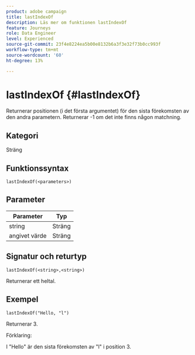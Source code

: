 ```yaml
---
product: adobe campaign
title: lastIndexOf
description: Läs mer om funktionen lastIndexOf
feature: Journeys
role: Data Engineer
level: Experienced
source-git-commit: 23f4e8224ea5b00e8132b6a3f3e32f73b0cc993f
workflow-type: tm+mt
source-wordcount: '60'
ht-degree: 13%

---
```


# lastIndexOf {#lastIndexOf}

Returnerar positionen (i det första argumentet) för den sista förekomsten av den andra parametern. Returnerar -1 om det inte finns någon matchning.

## Kategori

Sträng

## Funktionssyntax

`lastIndexOf(<parameters>)`

## Parameter

| Parameter | Typ |
|-----------|------------------|
| string | Sträng |
| angivet värde | Sträng |

## Signatur och returtyp

`lastIndexOf(<string>,<string>)`

Returnerar ett heltal.

## Exempel

`lastIndexOf("Hello, "l")`

Returnerar 3.

Förklaring:

I &quot;Hello&quot; är den sista förekomsten av &quot;l&quot; i position 3.
